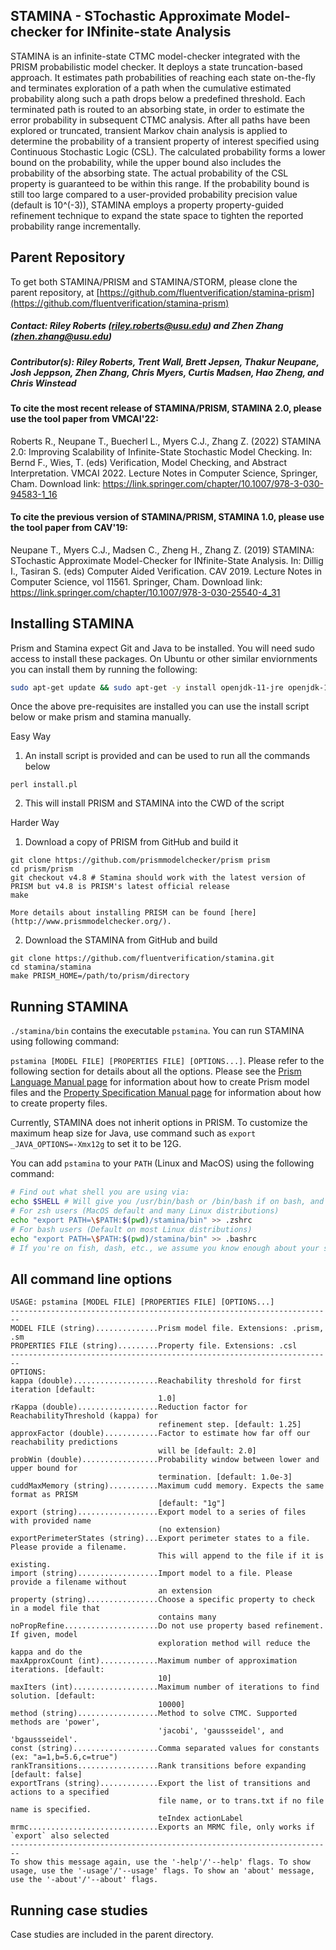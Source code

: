 ## STAMINA - STochastic Approximate Model-checker for INfinite-state Analysis

STAMINA is an infinite-state CTMC model-checker integrated with the PRISM probabilistic model checker. It deploys a state truncation-based approach. It estimates path probabilities of reaching each state on-the-fly and terminates exploration of a path when the cumulative estimated probability along such a path drops below a predefined threshold. Each terminated path is routed to an absorbing state, in order to estimate the error probability in subsequent CTMC analysis.  After all paths have been explored or truncated, transient Markov chain analysis is applied to determine the probability of a transient property of interest specified using Continuous Stochastic Logic (CSL).  The calculated probability forms a lower bound on the probability, while the upper bound also includes the probability of the absorbing state. The actual probability of the CSL property is guaranteed to be within this range. If the probability bound is still too large compared to a user-provided probability precision value (default is 10^(-3)), STAMINA employs a property property-guided refinement technique to expand the state space to tighten the reported probability range incrementally.


## Parent Repository

To get both STAMINA/PRISM and STAMINA/STORM, please clone the parent repository, at [https://github.com/fluentverification/stamina-prism](https://github.com/fluentverification/stamina-prism)

##### Contact: Riley Roberts (riley.roberts@usu.edu) and Zhen Zhang (zhen.zhang@usu.edu)

##### Contributor(s):  Riley Roberts, Trent Wall, Brett Jepsen, Thakur Neupane, Josh Jeppson, Zhen Zhang, Chris Myers, Curtis Madsen, Hao Zheng, and Chris Winstead

#### To cite the most recent release of STAMINA/PRISM, STAMINA 2.0, please use the tool paper from VMCAI'22:
Roberts R., Neupane T., Buecherl L., Myers C.J., Zhang Z. (2022) STAMINA 2.0: Improving Scalability of Infinite-State Stochastic Model Checking. In: Bernd F., Wies, T. (eds) Verification, Model Checking, and Abstract Interpretation. VMCAI 2022. Lecture Notes in Computer Science, Springer, Cham. Download link: https://link.springer.com/chapter/10.1007/978-3-030-94583-1_16

#### To cite the previous version of STAMINA/PRISM, STAMINA 1.0, please use the tool paper from CAV'19:
Neupane T., Myers C.J., Madsen C., Zheng H., Zhang Z. (2019) STAMINA: STochastic Approximate Model-Checker for INfinite-State Analysis. In: Dillig I., Tasiran S. (eds) Computer Aided Verification. CAV 2019. Lecture Notes in Computer Science, vol 11561. Springer, Cham. Download link: https://link.springer.com/chapter/10.1007/978-3-030-25540-4_31

## Installing STAMINA

Prism and Stamina expect Git and Java to be installed. You will need sudo access to install these packages. On Ubuntu or other similar enviornments you can install them by running the following:

```bash
sudo apt-get update && sudo apt-get -y install openjdk-11-jre openjdk-11-jdk git build-essential
```

Once the above pre-requisites are installed you can use the install script below or make prism and stamina manually.

Easy Way
1. An install script is provided and can be used to run all the commands below
```shell
perl install.pl
```
2. This will install PRISM and STAMINA into the CWD of the script

Harder Way
1. Download a copy of PRISM from GitHub and build it
```shell
git clone https://github.com/prismmodelchecker/prism prism
cd prism/prism
git checkout v4.8 # Stamina should work with the latest version of PRISM but v4.8 is PRISM's latest official release
make
```

  	More details about installing PRISM can be found [here](http://www.prismmodelchecker.org/).

2. Download the STAMINA from GitHub and build
```shell
git clone https://github.com/fluentverification/stamina.git
cd stamina/stamina
make PRISM_HOME=/path/to/prism/directory
```

## Running STAMINA

``./stamina/bin`` contains the executable `pstamina`. You can run STAMINA using following command:

`pstamina [MODEL FILE] [PROPERTIES FILE] [OPTIONS...]`. Please refer to the following section for details about all the options. Please see the [Prism Language Manual page](https://www.prismmodelchecker.org/manual/ThePRISMLanguage/Introduction) for information about how to create Prism model files and the [Property Specification Manual page](https://www.prismmodelchecker.org/manual/PropertySpecification/Introduction) for information about how to create property files.

Currently, STAMINA does not inherit options in PRISM. To customize the maximum heap size for Java, use command such as `export _JAVA_OPTIONS=-Xmx12g` to set it to be 12G.

You can add `pstamina` to your `PATH` (Linux and MacOS) using the following command:

```bash
# Find out what shell you are using via:
echo $SHELL # Will give you /usr/bin/bash or /bin/bash if on bash, and /usr/bin/zsh or /bin/zsh if on zsh
# For zsh users (MacOS default and many Linux distributions)
echo "export PATH=\$PATH:$(pwd)/stamina/bin" >> .zshrc
# For bash users (Default on most Linux distributions)
echo "export PATH=\$PATH:$(pwd)/stamina/bin" >> .bashrc
# If you're on fish, dash, etc., we assume you know enough about your shell's .*rc file to modify the commands above as needed
```

## All command line options

```
USAGE: pstamina [MODEL FILE] [PROPERTIES FILE] [OPTIONS...]
------------------------------------------------------------------------
MODEL FILE (string)..............Prism model file. Extensions: .prism, .sm
PROPERTIES FILE (string).........Property file. Extensions: .csl
------------------------------------------------------------------------
OPTIONS:
kappa (double)...................Reachability threshold for first iteration [default:
                                 1.0]
rKappa (double)..................Reduction factor for ReachabilityThreshold (kappa) for
                                 refinement step. [default: 1.25]
approxFactor (double)............Factor to estimate how far off our reachability predictions
                                 will be [default: 2.0]
probWin (double).................Probability window between lower and upper bound for
                                 termination. [default: 1.0e-3]
cuddMaxMemory (string)...........Maximum cudd memory. Expects the same format as PRISM
                                 [default: "1g"]
export (string)..................Export model to a series of files with provided name
                                 (no extension)
exportPerimeterStates (string)...Export perimeter states to a file. Please provide a filename.
                                 This will append to the file if it is existing.
import (string)..................Import model to a file. Please provide a filename without
                                 an extension
property (string)................Choose a specific property to check in a model file that
                                 contains many
noPropRefine.....................Do not use property based refinement. If given, model
                                 exploration method will reduce the kappa and do the
maxApproxCount (int).............Maximum number of approximation iterations. [default:
                                 10]
maxIters (int)...................Maximum number of iterations to find solution. [default:
                                 10000]
method (string)..................Method to solve CTMC. Supported methods are 'power',
                                 'jacobi', 'gaussseidel', and 'bgaussseidel'.
const (string)...................Comma separated values for constants (ex: "a=1,b=5.6,c=true")
rankTransitions..................Rank transitions before expanding [default: false]
exportTrans (string).............Export the list of transitions and actions to a specified
                                 file name, or to trans.txt if no file name is specified.
                                 teIndex actionLabel
mrmc.............................Exports an MRMC file, only works if `export` also selected
------------------------------------------------------------------------
To show this message again, use the '-help'/'--help' flags. To show usage, use the '-usage'/'--usage' flags. To show an 'about' message, use the '-about'/'--about' flags.

```

## Running case studies

Case studies are included in the parent directory.
